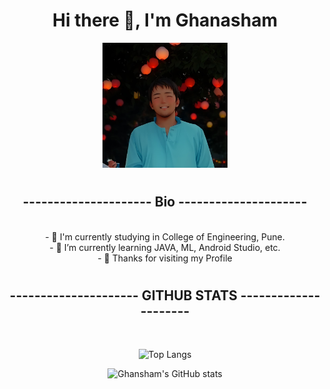 

 <div id="header" align="center">
 <h1></h1>
  <h1> Hi there 👋, I'm Ghanasham </h1>
 
  <img src="https://github.com/salunkhegr1712/salunkhegr1712/blob/main/ghansham.png" width="200"/>
 <h1></h1><h2>--------------------- Bio ---------------------</h2>
</div>
<br>
 
 <div align="center">
- 🔭 I'm currently studying in College of Engineering, Pune.<br>
- 🌱 I’m currently learning JAVA, ML, Android Studio, etc.<br>
- 💬 Thanks for visiting my Profile <br>

 <h1></h1>
<h2>--------------------- GITHUB STATS ---------------------</h2>
  
 <br>
 
 ![Top Langs](https://github-readme-stats-git-masterrstaa-rickstaa.vercel.app/api/top-langs/?username=salunkhegr1712&layout=compact&theme=dracula)<br>

 ![Ghansham's GitHub stats](https://github-readme-stats.vercel.app/api?username=salunkhegr1712)
 

</div>

